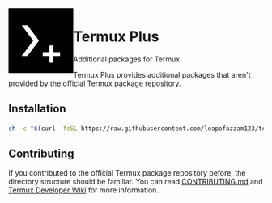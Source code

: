 <img align="left" width="128px" height="128px" src="assets/logo.png">

# Termux Plus
Additional packages for Termux.

Termux Plus provides additional packages that aren't provided by the
official Termux package repository.

## Installation
```sh
sh -c "$(curl -fsSL https://raw.githubusercontent.com/leapofazzam123/termux-plus/master/install.sh)"
```

## Contributing
If you contributed to the official Termux package repository before,
the directory structure should be familiar. You can read [CONTRIBUTING.md]
and [Termux Developer Wiki] for more information.

[CONTRIBUTING.md]: https://github.com/termux/termux-packages/blob/master/CONTRIBUTING.md
[Termux Developer Wiki]: https://github.com/termux/termux-packages/wiki

